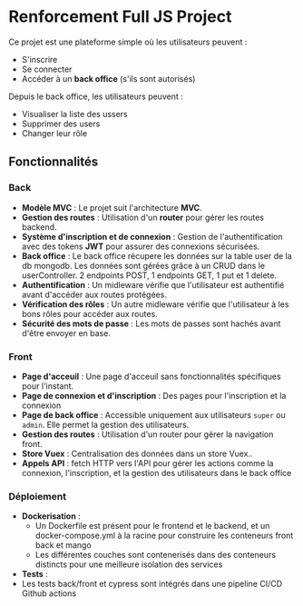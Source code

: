 # Renforcement Full JS Project

Ce projet est une plateforme simple où les utilisateurs peuvent :
- S'inscrire
- Se connecter
- Accéder à un **back office** (s'ils sont autorisés)

Depuis le back office, les utilisateurs peuvent :
- Visualiser la liste des ussers
- Supprimer des users
- Changer leur rôle

## Fonctionnalités

### Back

- **Modèle MVC** : Le projet suit l'architecture **MVC**.
- **Gestion des routes** : Utilisation d'un **router** pour gérer les routes backend.
- **Système d'inscription et de connexion** : Gestion de l'authentification avec des tokens **JWT** pour assurer des connexions sécurisées.
- **Back office** : Le back office récupere les données sur la table user de la db mongodb. Les données sont gérées grâce à un CRUD dans le userController. 2 endpoints POST, 1 endpoints GET, 1 put et 1 delete.
- **Authentification** : Un midleware vérifie que l'utilisateur est authentifié avant d'accéder aux routes protégées.
- **Vérification des rôles** : Un autre midleware vérifie que l'utilisateur à les bons rôles pour accéder aux routes.
- **Sécurité des mots de passe** : Les mots de passes sont hachés avant d'être envoyer en base.

### Front

- **Page d'acceuil** : Une page d'acceuil sans fonctionnalités spécifiques pour l'instant.
- **Page de connexion et d'inscription** : Des pages pour l'inscription et la connexion
- **Page de back office** : Accessible uniquement aux utilisateurs `super` ou `admin`. Elle permet la gestion des utilisateurs.
- **Gestion des routes** : Utilisation d'un router pour gérer la navigation front.
- **Store Vuex** : Centralisation des données dans un store Vuex..
- **Appels API** : fetch HTTP vers l'API pour gérer les actions comme la connexion, l'inscription, et la gestion des utilisateurs dans le back office

### Déploiement

- **Dockerisation** : 
  - Un Dockerfile est présent pour le frontend et le backend, et un docker-compose.yml à la racine pour construire les conteneurs front back et mango
  - Les différentes couches sont contenerisés dans des conteneurs distincts pour une meilleure isolation des services
 - **Tests** :
 - Les tests back/front et cypress sont intégrés dans une pipeline CI/CD Github actions

